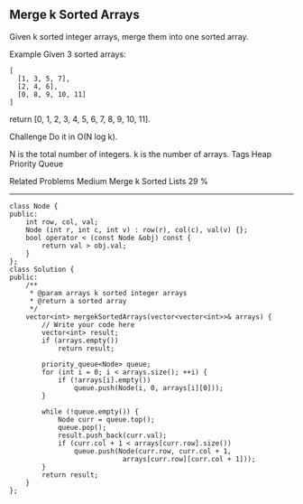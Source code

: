 ## Merge k Sorted Arrays  ##

Given k sorted integer arrays, merge them into one sorted array.

Example
Given 3 sorted arrays:

	[
	  [1, 3, 5, 7],
	  [2, 4, 6],
	  [0, 8, 9, 10, 11]
	]
return [0, 1, 2, 3, 4, 5, 6, 7, 8, 9, 10, 11].

Challenge 
Do it in O(N log k).

N is the total number of integers.
k is the number of arrays.
Tags 
Heap Priority Queue

Related Problems 
Medium Merge k Sorted Lists 29 %

----------
	class Node {
	public: 
	    int row, col, val;
	    Node (int r, int c, int v) : row(r), col(c), val(v) {};
	    bool operator < (const Node &obj) const {
	        return val > obj.val;
	    }
	};
	class Solution {
	public:
	    /**
	     * @param arrays k sorted integer arrays
	     * @return a sorted array
	     */
	    vector<int> mergekSortedArrays(vector<vector<int>>& arrays) {
	        // Write your code here
	        vector<int> result;
	        if (arrays.empty())
	            return result;
	
	        priority_queue<Node> queue;
	        for (int i = 0; i < arrays.size(); ++i) {
	            if (!arrays[i].empty())
	                queue.push(Node(i, 0, arrays[i][0]));
	        }
	
	        while (!queue.empty()) {
	            Node curr = queue.top();
	            queue.pop();
	            result.push_back(curr.val);
	            if (curr.col + 1 < arrays[curr.row].size())
	                queue.push(Node(curr.row, curr.col + 1,
	                            arrays[curr.row][curr.col + 1]));
	        }
	        return result;
	    }
	};